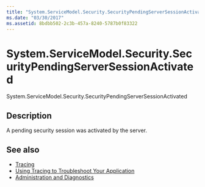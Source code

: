 ```yaml
---
title: "System.ServiceModel.Security.SecurityPendingServerSessionActivated"
ms.date: "03/30/2017"
ms.assetid: 8bdbb502-2c3b-457a-8240-5787b0f83322
---
```

# System.ServiceModel.Security.SecurityPendingServerSessionActivated
System.ServiceModel.Security.SecurityPendingServerSessionActivated  
  
## Description  
 A pending security session was activated by the server.  
  
## See also
- [Tracing](../../../../../docs/framework/wcf/diagnostics/tracing/index.md)
- [Using Tracing to Troubleshoot Your Application](../../../../../docs/framework/wcf/diagnostics/tracing/using-tracing-to-troubleshoot-your-application.md)
- [Administration and Diagnostics](../../../../../docs/framework/wcf/diagnostics/index.md)
